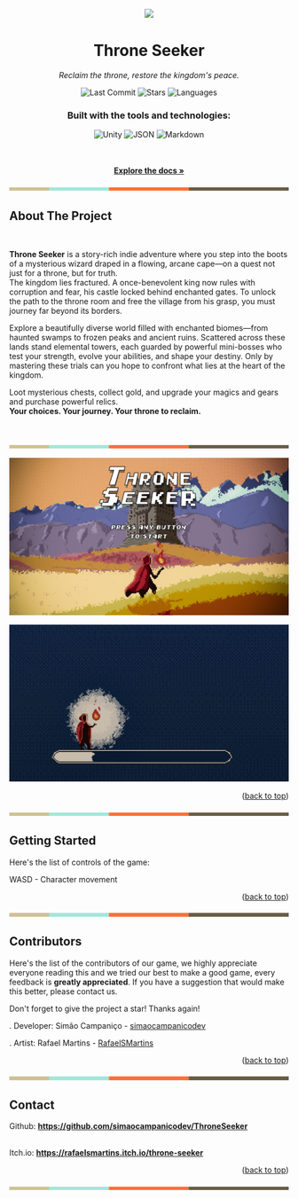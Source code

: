 <a id="readme-top"></a>

<div align="center">
  <img height="350" src="https://cdn.discordapp.com/attachments/1287498270427451392/1377450236363935804/circlesplash.png?ex=68390200&is=6837b080&hm=b11d353d41129443611261b48aa522d48be193705e3d895af0ad773493993e42&"/>

# Throne Seeker

<div align="center">

*Reclaim the throne, restore the kingdom's peace.*

![Last Commit](https://img.shields.io/github/last-commit/simaocampanicodev/ThroneSeeker?style=flat-square&color=blue) ![Stars](https://img.shields.io/github/stars/simaocampanicodev/ThroneSeeker?style=flat-square&color=yellow) ![Languages](https://img.shields.io/github/languages/count/simaocampanicodev/ThroneSeeker?style=flat-square&color=orange)

### Built with the tools and technologies:

![Unity](https://img.shields.io/badge/Unity-000000?style=for-the-badge&logo=unity&logoColor=white) ![JSON](https://img.shields.io/badge/JSON-000000?style=for-the-badge&logo=json&logoColor=white) ![Markdown](https://img.shields.io/badge/Markdown-000000?style=for-the-badge&logo=markdown&logoColor=white)
</div>

</div>
  <p align="center">
    <br />
    <br />
    <a href="https://github.com/simaocampanicodev/ThroneSeeker"><strong>Explore the docs »</strong></a>
    <br />
  </p>
</div>

![Throne Seeker](Assets/Sprites/Readme/tab.png)

## About The Project

<br />

**Throne Seeker** is a story-rich indie adventure where you step into the boots of a mysterious wizard draped in a flowing, arcane cape—on a quest not just for a throne, but for truth.
<br />
The kingdom lies fractured. A once-benevolent king now rules with corruption and fear, his castle locked behind enchanted gates. To unlock the path to the throne room and free the village from his grasp, you must journey far beyond its borders.

Explore a beautifully diverse world filled with enchanted biomes—from haunted swamps to frozen peaks and ancient ruins. Scattered across these lands stand elemental towers, each guarded by powerful mini-bosses who test your strength, evolve your abilities, and shape your destiny. Only by mastering these trials can you hope to confront what lies at the heart of the kingdom.

Loot mysterious chests, collect gold, and upgrade your magics and gears and purchase powerful relics.
<br />
**Your choices. Your journey. Your throne to reclaim.**

<br />

![Throne Seeker](Assets/Sprites/Readme/tab.png)

![ThroneSeeker Screenshot](Assets/Sprites/Readme/mainmenu.png)

![ThroneSeeker Screenshot](Assets/Sprites/Readme/loading.png)

<p align="right">(<a href="#readme-top">back to top</a>)</p>

![Throne Seeker](Assets/Sprites/Readme/tab.png)

## Getting Started

Here's the list of controls of the game:

WASD - Character movement

<p align="right">(<a href="#readme-top">back to top</a>)</p>

![Throne Seeker](Assets/Sprites/Readme/tab.png)

## Contributors

Here's the list of the contributors of our game, we highly appreciate everyone reading this and we tried our best to make a good game, every feedback is **greatly appreciated**.
If you have a suggestion that would make this better, please contact us.

Don't forget to give the project a star! Thanks again!
<br />

. Developer: Simão Campaniço - [simaocampanicodev](https://github.com/simaocampanicodev)

. Artist: Rafael Martins - [RafaelSMartins](https://github.com/RafaelSMartins)

<p align="right">(<a href="#readme-top">back to top</a>)</p>

![Throne Seeker](Assets/Sprites/Readme/tab.png)

## Contact

Github: <a href="https://github.com/simaocampanicodev/ThroneSeeker"><strong>https://github.com/simaocampanicodev/ThroneSeeker</strong></a>

<br />
Itch.io: <a href="https://rafaelsmartins.itch.io/throne-seeker"><strong>https://rafaelsmartins.itch.io/throne-seeker</strong></a>

<p align="right">(<a href="#readme-top">back to top</a>)</p>

![Throne Seeker](Assets/Sprites/Readme/tab.png)
